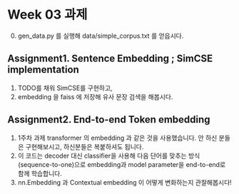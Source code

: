 

# Week 03 과제

0. gen_data.py 를 실행해 data/simple_corpus.txt 를 얻읍시다.

## Assignment1. Sentence Embedding ; SimCSE implementation

1. TODO를 채워 SimCSE를 구현하고,
2. embedding 을 faiss 에 저장해 유사 문장 검색을 해봅시다.


## Assignment2. End-to-end Token embedding

1. 1주차 과제 transformer 의 embedding 과 같은 것을 사용했습니다.
안 하신 분들은 구현해보시고, 하신분들은 복붙하셔도 됩니다.
2. 이 코드는 decoder 대신 classifier을 사용해 다음 단어를 맞추는 방식 (sequence-to-one)으로 embedding과 model parameter을 end-to-end로 함께 학습합니다.
3. nn.Embedding 과 Contextual embedding 이 어떻게 변화하는지 관찰해봅시다!
